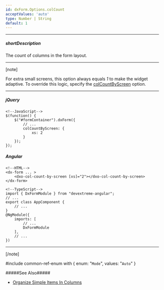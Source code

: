 ```yaml
---
id: dxForm.Options.colCount
acceptValues: 'auto'
type: Number | String
default: 1
---
```

---
##### shortDescription
The count of columns in the form layout.

---
[note]

For extra small screens, this option always equals *1* to make the widget adaptive. To override this logic, specify the [colCountByScreen](/api-reference/10%20UI%20Widgets/dxForm/1%20Configuration/colCountByScreen '/Documentation/ApiReference/UI_Widgets/dxForm/Configuration/colCountByScreen/') option.

---
##### jQuery

    <!--JavaScript-->
    $(function() {
        $("#formContainer").dxForm({
            // ...
            colCountByScreen: {
                xs: 2
            }
        });
    });

##### Angular

    <!--HTML-->
    <dx-form ... >
        <dxo-col-count-by-screen [xs]="2"></dxo-col-count-by-screen>
    </dx-form>

    <!--TypeScript-->
    import { DxFormModule } from "devextreme-angular";
    // ...
    export class AppComponent {
        // ...
    }
    @NgModule({
        imports: [
            // ...
            DxFormModule
        ],
        // ...
    })

---

[/note]

#include common-ref-enum with {
    enum: "`Mode`",
    values: "`Auto`"
}

#####See Also#####
- [Organize Simple Items In Columns](/concepts/05%20Widgets/Form/10%20Organize%20Simple%20Items/15%20In%20Columns/05%20Fixed%20and%20Floating%20Number%20of%20Columns.md '/Documentation/Guide/Widgets/Form/Organize_Simple_Items/In_Columns/#Fixed_and_Floating_Number_of_Columns')